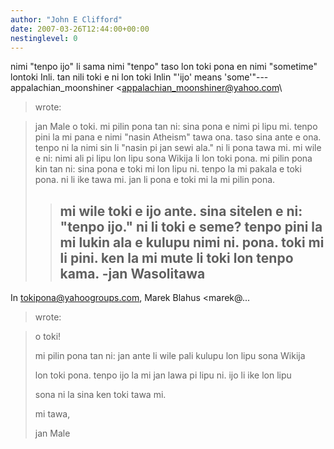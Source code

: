 ```yaml
---
author: "John E Clifford"
date: 2007-03-26T12:44:00+00:00
nestinglevel: 0
---
```

nimi "tenpo ijo" li sama nimi "tenpo" taso lon toki pona en nimi "sometime" lontoki Inli. tan nili toki e ni lon toki Inlin "'ijo' means 'some'"---
 appalachian\_moonshiner <[appalachian_moonshiner@yahoo.com](mailto://appalachian_moonshiner@yahoo.com)\
> wrote:

> jan Male o toki. mi pilin pona tan ni: sina pona e nimi pi lipu mi.
> tenpo pini la mi pana e nimi "nasin Atheism" tawa ona. taso sina ante
> e ona. tenpo ni la nimi sin li "nasin pi jan sewi ala." ni li pona
> tawa mi. mi wile e ni: nimi ali pi lipu lon lipu sona Wikija li lon
> toki pona. mi pilin pona kin tan ni: sina pona e toki mi lon lipu
> ni. tenpo la mi pakala e toki pona. ni li ike tawa mi. jan li pona
> e toki mi la mi pilin pona.
>> mi wile toki e ijo ante. sina sitelen e ni: "tenpo ijo." ni li toki
> e seme? tenpo pini la mi lukin ala e kulupu nimi ni.
>> pona. toki mi li pini. ken la mi mute li toki lon tenpo kama. -jan
> Wasolitawa
>> ---
 In [tokipona@yahoogroups.com](mailto://tokipona@yahoogroups.com), Marek Blahus <marek@...
> wrote:

> 
>> 
> o toki!
> 
>> 
> mi pilin pona tan ni: jan ante li wile pali kulupu lon lipu sona
> Wikija
> 
> lon toki pona. tenpo ijo la mi jan lawa pi lipu ni. ijo li ike lon
> lipu
> 
> sona ni la sina ken toki tawa mi.
> 
>> 
> mi tawa,
> 
> jan Male
>>